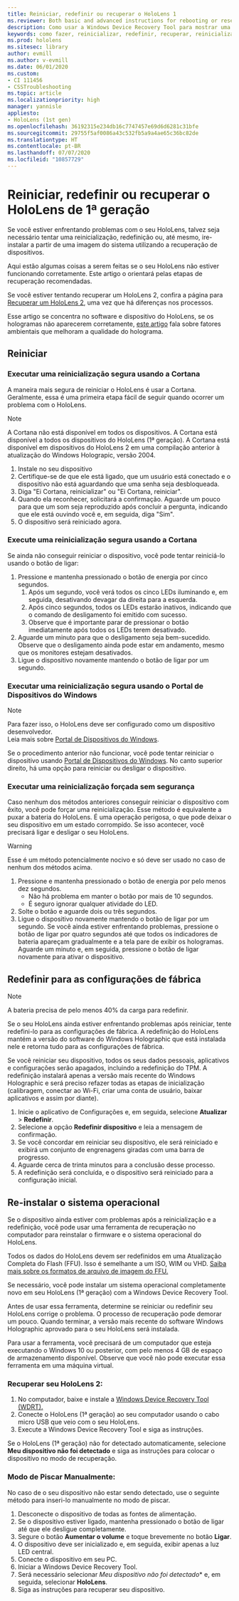 ```yaml
---
title: Reiniciar, redefinir ou recuperar o HoloLens 1
ms.reviewer: Both basic and advanced instructions for rebooting or resetting your HoloLens.
description: Como usar a Windows Device Recovery Tool para mostrar uma imagem para o HoloLens de 1ª geração.
keywords: como fazer, reinicializar, redefinir, recuperar, reinicialização forçada, reinicialização flexível, ciclo de energia, HoloLens, desligar, wdrt, windows device recovery tool
ms.prod: hololens
ms.sitesec: library
author: evmill
ms.author: v-evmill
ms.date: 06/01/2020
ms.custom:
- CI 111456
- CSSTroubleshooting
ms.topic: article
ms.localizationpriority: high
manager: yannisle
appliesto:
- HoloLens (1st gen)
ms.openlocfilehash: 36192315e234db16c7747457e69d6d6281c31bfe
ms.sourcegitcommit: 29755f5af0086a43c532fb5a9a4ae65c36bc82de
ms.translationtype: HT
ms.contentlocale: pt-BR
ms.lasthandoff: 07/07/2020
ms.locfileid: "10857729"
---
```

# Reiniciar, redefinir ou recuperar o HoloLens de 1ª geração

Se você estiver enfrentando problemas com o seu HoloLens, talvez seja necessário tentar uma reinicialização, redefinição ou, até mesmo, ire-instalar a partir de uma imagem do sistema utilizando a recuperação de dispositivos.

Aqui estão algumas coisas a serem feitas se o seu HoloLens não estiver funcionando corretamente.  Este artigo o orientará pelas etapas de recuperação recomendadas.

Se você estiver tentando recuperar um HoloLens 2, confira a página para [Recuperar um HoloLens 2](https://docs.microsoft.com/hololens/hololens-recovery), uma vez que há diferenças nos processos.

Esse artigo se concentra no software e dispositivo do HoloLens, se os hologramas não aparecerem corretamente, [este artigo](hololens-environment-considerations.md) fala sobre fatores ambientais que melhoram a qualidade do holograma.

## Reiniciar

### Executar uma reinicialização segura usando a Cortana

A maneira mais segura de reiniciar o HoloLens é usar a Cortana. Geralmente, essa é uma primeira etapa fácil de seguir quando ocorrer um problema com o HoloLens. 

> [!NOTE]
> A Cortana não está disponível em todos os dispositivos. A Cortana está disponível a todos os dispositivos do HoloLens (1ª geração).
> A Cortana está disponível em dispositivos do HoloLens 2 em uma compilação anterior à atualização do Windows Holograpic, versão 2004.

1. Instale no seu dispositivo
1. Certifique-se de que ele está ligado, que um usuário está conectado e o dispositivo não está aguardando que uma senha seja desbloqueada.
1. Diga "Ei Cortana, reinicializar" ou "Ei Cortana, reiniciar".
1. Quando ela reconhecer, solicitará a confirmação. Aguarde um pouco para que um som seja reproduzido após concluir a pergunta, indicando que ele está ouvindo você e, em seguida, diga "Sim".
1. O dispositivo será reiniciado agora.

### Execute uma reinicialização segura usando a Cortana

Se ainda não conseguir reiniciar o dispositivo, você pode tentar reiniciá-lo usando o botão de ligar:

1. Pressione e mantenha pressionado o botão de energia por cinco segundos.
   1. Após um segundo, você verá todos os cinco LEDs iluminando e, em seguida, desativando devagar da direita para a esquerda.
   1. Após cinco segundos, todos os LEDs estarão inativos, indicando que o comando de desligamento foi emitido com sucesso.
   1. Observe que é importante parar de pressionar o botão imediatamente após todos os LEDs terem desativado.
1. Aguarde um minuto para que o desligamento seja bem-sucedido. Observe que o desligamento ainda pode estar em andamento, mesmo que os monitores estejam desativados.
1. Ligue o dispositivo novamente mantendo o botão de ligar por um segundo.

### Executar uma reinicialização segura usando o Portal de Dispositivos do Windows

> [!NOTE]
> Para fazer isso, o HoloLens deve ser configurado como um dispositivo desenvolvedor.  
> Leia mais sobre [Portal de Dispositivos do Windows](https://docs.microsoft.com/windows/mixed-reality/using-the-windows-device-portal).

Se o procedimento anterior não funcionar, você pode tentar reiniciar o dispositivo usando [Portal de Dispositivos do Windows](https://docs.microsoft.com/windows/mixed-reality/using-the-windows-device-portal). No canto superior direito, há uma opção para reiniciar ou desligar o dispositivo.

### Executar uma reinicialização forçada sem segurança

Caso nenhum dos métodos anteriores conseguir reiniciar o dispositivo com êxito, você pode forçar uma reinicialização. Esse método é equivalente a puxar a bateria do HoloLens.  É uma operação perigosa, o que pode deixar o seu dispositivo em um estado corrompido.  Se isso acontecer, você precisará ligar e desligar o seu HoloLens.  

> [!WARNING]
> Esse é um método potencialmente nocivo e só deve ser usado no caso de nenhum dos métodos acima.

1. Pressione e mantenha pressionado o botão de energia por pelo menos dez segundos.
   - Não há problema em manter o botão por mais de 10 segundos.
   - É seguro ignorar qualquer atividade do LED.
1. Solte o botão e aguarde dois ou três segundos.
1. Ligue o dispositivo novamente mantendo o botão de ligar por um segundo.
Se você ainda estiver enfrentando problemas, pressione o botão de ligar por quatro segundos até que todos os indicadores de bateria apareçam gradualmente e a tela pare de exibir os hologramas. Aguarde um minuto e, em seguida, pressione o botão de ligar novamente para ativar o dispositivo.

## Redefinir para as configurações de fábrica

> [!NOTE]
> A bateria precisa de pelo menos 40% da carga para redefinir.

Se o seu HoloLens ainda estiver enfrentando problemas após reiniciar, tente redefini-lo para as configurações de fábrica.  A redefinição do HoloLens mantém a versão do software do Windows Holographic que está instalada nele e retorna tudo para as configurações de fábrica.

Se você reiniciar seu dispositivo, todos os seus dados pessoais, aplicativos e configurações serão apagados, incluindo a redefinição do TPM. A redefinição instalará apenas a versão mais recente do Windows Holographic e será preciso refazer todas as etapas de inicialização (calibragem, conectar ao Wi-Fi, criar uma conta de usuário, baixar aplicativos e assim por diante).

1. Inicie o aplicativo de Configurações e, em seguida, selecione **Atualizar** > **Redefinir**.
1. Selecione a opção **Redefinir dispositivo** e leia a mensagem de confirmação.
1. Se você concordar em reiniciar seu dispositivo, ele será reiniciado e exibirá um conjunto de engrenagens giradas com uma barra de progresso.
1. Aguarde cerca de trinta minutos para a conclusão desse processo.
1. A redefinição será concluída, e o dispositivo será reiniciado para a configuração inicial.

## Re-instalar o sistema operacional

Se o dispositivo ainda estiver com problemas após a reinicialização e a redefinição, você pode usar uma ferramenta de recuperação no computador para reinstalar o firmware e o sistema operacional do HoloLens.  

Todos os dados do HoloLens devem ser redefinidos em uma Atualização Completa do Flash (FFU).  Isso é semelhante a um ISO, WIM ou VHD.  [Saiba mais sobre os formatos de arquivo de imagem do FFU.](https://docs.microsoft.com/windows-hardware/manufacture/desktop/wim-vs-ffu-image-file-formats)

Se necessário, você pode instalar um sistema operacional completamente novo em seu HoloLens (1ª geração) com a Windows Device Recovery Tool.

Antes de usar essa ferramenta, determine se reiniciar ou redefinir seu HoloLens corrige o problema. O processo de recuperação pode demorar um pouco.  Quando terminar, a versão mais recente do software Windows Holographic aprovado para o seu HoloLens será instalada.

Para usar a ferramenta, você precisará de um computador que esteja executando o Windows 10 ou posterior, com pelo menos 4 GB de espaço de armazenamento disponível.  Observe que você não pode executar essa ferramenta em uma máquina virtual.

### Recuperar seu HoloLens 2:

1. No computador, baixe e instale a [Windows Device Recovery Tool (WDRT).](https://support.microsoft.com/help/12379/windows-10-mobile-device-recovery-tool-faq)
1. Conecte o HoloLens (1ª geração) ao seu computador usando o cabo micro USB que veio com o seu HoloLens.
1. Execute a Windows Device Recovery Tool e siga as instruções.

Se o HoloLens (1ª geração) não for detectado automaticamente, selecione **Meu dispositivo não foi detectado** e siga as instruções para colocar o dispositivo no modo de recuperação.

### Modo de Piscar Manualmente:

No caso de o seu dispositivo não estar sendo detectado, use o seguinte método para inseri-lo manualmente no modo de piscar.

1. Desconecte o dispositivo de todas as fontes de alimentação.
1. Se o dispositivo estiver ligado, mantenha pressionado o botão de ligar até que ele desligue completamente.
1. Segure o botão **Aumentar o volume** e toque brevemente no botão **Ligar**. 
1. O dispositivo deve ser inicializado e, em seguida, exibir apenas a luz LED central.
1. Conecte o dispositivo em seu PC.
1. Iniciar a Windows Device Recovery Tool.
1. Será necessário selecionar *Meu dispositivo não foi detectado** e, em seguida, selecionar **HoloLens**. 
1. Siga as instruções para recuperar seu dispositivo.
